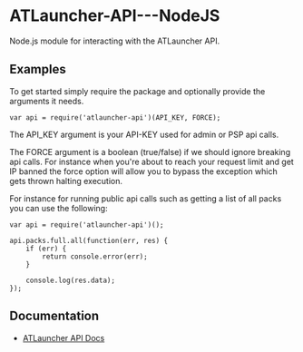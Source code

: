 ATLauncher-API---NodeJS
=======================
Node.js module for interacting with the ATLauncher API.

Examples
----
To get started simply require the package and optionally provide the arguments it needs.

```
var api = require('atlauncher-api')(API_KEY, FORCE);
```

The API_KEY argument is your API-KEY used for admin or PSP api calls.

The FORCE argument is a boolean (true/false) if we should ignore breaking api calls. For instance when you're about to reach your request limit and get IP banned the force option will allow you to bypass the exception which gets thrown halting execution.

For instance for running public api calls such as getting a list of all packs you can use the following:

```
var api = require('atlauncher-api')();

api.packs.full.all(function(err, res) {
    if (err) {
        return console.error(err);
    }

    console.log(res.data);
});
```

Documentation
----
* [ATLauncher API Docs](http://wiki.atlauncher.com/api:information)